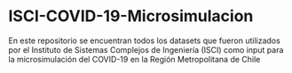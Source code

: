 # ISCI-COVID-19-Microsimulacion
En este repositorio se encuentran todos los datasets que fueron utilizados por el Instituto de Sistemas Complejos de Ingeniería (ISCI) como input para la microsimulación del COVID-19 en la Región Metropolitana de Chile

